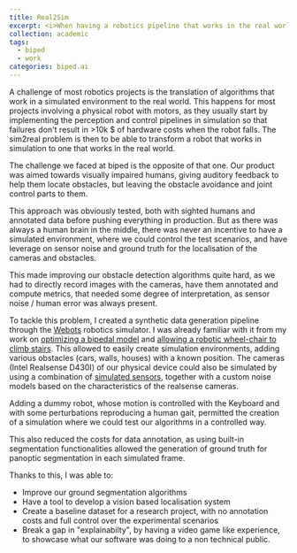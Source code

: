 ```yaml
---
title: Real2Sim
excerpt: <i>When having a robotics pipeline that works in the real world is not enough, going back in simulation can help.
collection: academic
tags:
  - biped
  - work
categories: biped.ai
---
```


A challenge of most robotics projects is the translation of algorithms that work in a simulated environment to the real world. This happens for most projects involving a physical robot with motors, as  they usually start by  implementing the perception and control pipelines in simulation so that failures don't result in >10k $ of hardware costs when the robot falls.
The sim2real problem is then to be able to transform a robot that works in simulation to one that works in the real world.

The challenge we faced  at biped is the opposite of that one. Our product was aimed towards visually impaired humans, giving auditory feedback to help them locate obstacles, but leaving the obstacle avoidance and joint control parts to them.

This approach was obviously tested, both with sighted humans and annotated data before pushing everything in production.  But as there was always a human brain in the middle, there was never an incentive to have a simulated environment, where we could control the  test scenarios, and have leverage on sensor noise and ground truth for the localisation of the cameras and obstacles.

This made improving our obstacle detection algorithms quite hard, as we had to directly record images with the cameras, have them annotated and compute metrics, that needed some degree of interpretation, as sensor noise / human error was always present.

To tackle this problem, I created a synthetic data generation pipeline through the [Webots](https://cyberbotics.com/) robotics simulator. I was already familiar with it from my  work on [optimizing a bipedal model](/portfolio/02_semester_biorob) and [allowing a robotic wheel-chair to climb stairs](/portfolio/01_master_lws).
This allowed to easily create simulation environments, adding various obstacles (cars, walls, houses) with a known position.
The cameras (Intel Realsense D430I) of our physical device could also be simulated by using  a combination of [simulated sensors](https://cyberbotics.com/doc/guide/sensors), together with a custom noise models based on the characteristics of the realsense cameras.

Adding a dummy robot, whose motion is controlled with the Keyboard and with some perturbations reproducing a human gait, permitted the creation of a simulation where we could test our algorithms in a controlled way.

This also reduced the costs for data annotation, as using built-in segmentation functionalities allowed the generation of ground truth for panoptic segmentation in each simulated frame.

Thanks to this, I was able to:

- Improve our ground segmentation algorithms
- Have a tool to develop a vision based localisation system
- Create a baseline dataset for a research project, with no annotation costs and full control over the experimental scenarios
- Break a gap in "explainabilty", by having a video game like experience, to showcase what our software was doing to a non technical public.
